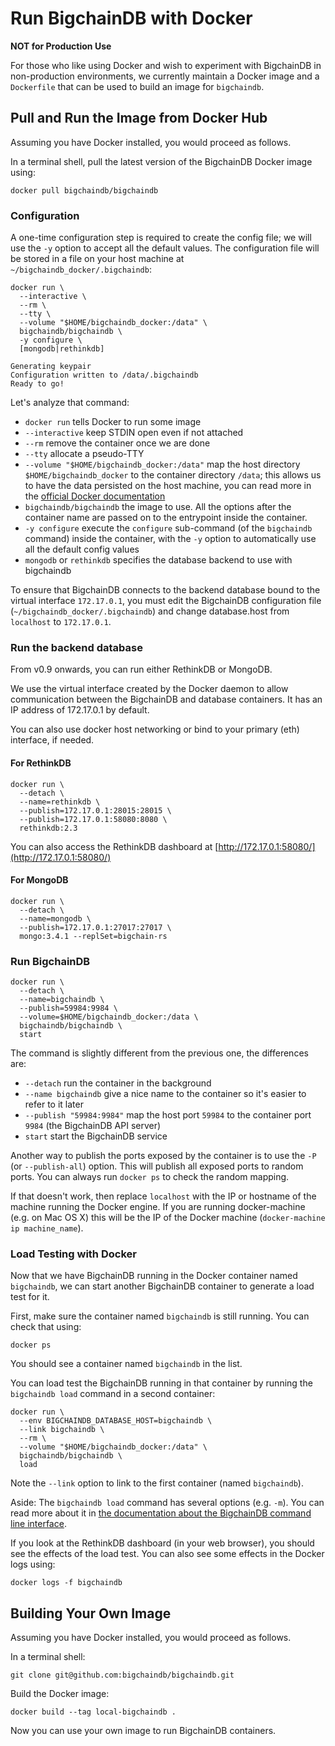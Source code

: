 # Run BigchainDB with Docker

**NOT for Production Use**

For those who like using Docker and wish to experiment with BigchainDB in
non-production environments, we currently maintain a Docker image and a
`Dockerfile` that can be used to build an image for `bigchaindb`.

## Pull and Run the Image from Docker Hub

Assuming you have Docker installed, you would proceed as follows.

In a terminal shell, pull the latest version of the BigchainDB Docker image using:
```text
docker pull bigchaindb/bigchaindb
```

### Configuration
A one-time configuration step is required to create the config file; we will use
the `-y` option to accept all the default values. The configuration file will
be stored in a file on your host machine at `~/bigchaindb_docker/.bigchaindb`:

```text
docker run \
  --interactive \
  --rm \
  --tty \
  --volume "$HOME/bigchaindb_docker:/data" \
  bigchaindb/bigchaindb \
  -y configure \
  [mongodb|rethinkdb]

Generating keypair
Configuration written to /data/.bigchaindb
Ready to go!
```

Let's analyze that command:

* `docker run` tells Docker to run some image
* `--interactive` keep STDIN open even if not attached
* `--rm` remove the container once we are done
* `--tty` allocate a pseudo-TTY
* `--volume "$HOME/bigchaindb_docker:/data"` map the host directory
 `$HOME/bigchaindb_docker` to the container directory `/data`;
 this allows us to have the data persisted on the host machine,
 you can read more in the [official Docker
 documentation](https://docs.docker.com/engine/tutorials/dockervolumes/#/mount-a-host-directory-as-a-data-volume)
* `bigchaindb/bigchaindb` the image to use. All the options after the container name are passed on to the entrypoint inside the container.
* `-y configure` execute the `configure` sub-command (of the `bigchaindb`
 command) inside the container, with the `-y` option to automatically use all the default config values
* `mongodb` or `rethinkdb` specifies the database backend to use with bigchaindb

To ensure that BigchainDB connects to the backend database bound to the virtual
interface `172.17.0.1`, you must edit the BigchainDB configuration file
(`~/bigchaindb_docker/.bigchaindb`) and change database.host from `localhost`
to `172.17.0.1`.


### Run the backend database
From v0.9 onwards, you can run either RethinkDB or MongoDB.

We use the virtual interface created by the Docker daemon to allow
communication between the BigchainDB and database containers.
It has an IP address of 172.17.0.1 by default.

You can also use docker host networking or bind to your primary (eth)
 interface, if needed.

#### For RethinkDB

```text
docker run \
  --detach \
  --name=rethinkdb \
  --publish=172.17.0.1:28015:28015 \
  --publish=172.17.0.1:58080:8080 \
  rethinkdb:2.3
```


You can also access the RethinkDB dashboard at
[http://172.17.0.1:58080/](http://172.17.0.1:58080/)


#### For MongoDB

```text
docker run \
  --detach \
  --name=mongodb \
  --publish=172.17.0.1:27017:27017 \
  mongo:3.4.1 --replSet=bigchain-rs
```

### Run BigchainDB

```text
docker run \
  --detach \
  --name=bigchaindb \
  --publish=59984:9984 \
  --volume=$HOME/bigchaindb_docker:/data \
  bigchaindb/bigchaindb \
  start
```

The command is slightly different from the previous one, the differences are:

* `--detach` run the container in the background
* `--name bigchaindb` give a nice name to the container so it's easier to
 refer to it later
* `--publish "59984:9984"` map the host port `59984` to the container port `9984`
 (the BigchainDB API server)
* `start` start the BigchainDB service

Another way to publish the ports exposed by the container is to use the `-P` (or
`--publish-all`) option. This will publish all exposed ports to random ports. You can
always run `docker ps` to check the random mapping.

If that doesn't work, then replace `localhost` with the IP or hostname of the
machine running the Docker engine. If you are running docker-machine (e.g. on
Mac OS X) this will be the IP of the Docker machine (`docker-machine ip
machine_name`).

### Load Testing with Docker

Now that we have BigchainDB running in the Docker container named `bigchaindb`, we can
start another BigchainDB container to generate a load test for it.

First, make sure the container named `bigchaindb` is still running. You can check that using:
```text
docker ps
```

You should see a container named `bigchaindb` in the list.

You can load test the BigchainDB running in that container by running the `bigchaindb load` command in a second container:

```text
docker run \
  --env BIGCHAINDB_DATABASE_HOST=bigchaindb \
  --link bigchaindb \
  --rm \
  --volume "$HOME/bigchaindb_docker:/data" \
  bigchaindb/bigchaindb \
  load
```

Note the `--link` option to link to the first container (named `bigchaindb`).

Aside: The `bigchaindb load` command has several options (e.g. `-m`). You can read more about it in [the documentation about the BigchainDB command line interface](../server-reference/bigchaindb-cli.html).

If you look at the RethinkDB dashboard (in your web browser), you should see the effects of the load test. You can also see some effects in the Docker logs using:
```text
docker logs -f bigchaindb
```

## Building Your Own Image

Assuming you have Docker installed, you would proceed as follows.

In a terminal shell:
```text
git clone git@github.com:bigchaindb/bigchaindb.git
```

Build the Docker image:
```text
docker build --tag local-bigchaindb .
```

Now you can use your own image to run BigchainDB containers.
